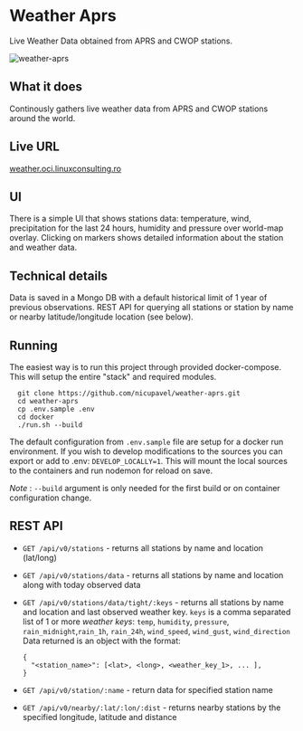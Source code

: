 
# Weather Aprs
Live Weather Data obtained from APRS and CWOP stations.

![weather-aprs](https://user-images.githubusercontent.com/1650801/229296970-5da3d78c-d549-4807-b75c-94cddd6d5a2e.gif)

## What it does
Continously gathers live weather data from APRS and CWOP stations around the world. 

## Live URL
[weather.oci.linuxconsulting.ro](http://weather.oci.linuxconsulting.ro)

## UI
There is a simple UI that shows stations data: temperature, wind, precipitation for the last 24 hours, humidity and pressure over world-map overlay.
Clicking on markers shows detailed information about the station and weather data.

## Technical details

Data is saved in a Mongo DB with a default historical limit of 1 year of previous observations. 
REST API for querying all stations or station by name or nearby latitude/longitude location (see below). 

## Running
The easiest way is to run this project through provided docker-compose. This will setup the entire "stack" and required modules.

      git clone https://github.com/nicupavel/weather-aprs.git
      cd weather-aprs
      cp .env.sample .env
      cd docker
      ./run.sh --build

The default configuration from ```.env.sample``` file are setup for a docker run environment. If you wish to develop modifications to the sources
you can export or add to .env: ```DEVELOP_LOCALLY=1```. This will mount the local sources to the containers and run nodemon for reload on save.

 *Note* : `--build` argument is only needed for the first build or on container configuration change.

## REST API

- ```GET /api/v0/stations``` - returns all stations by name and location (lat/long)
- ```GET /api/v0/stations/data``` - returns all stations by name and location along with today observed data
- ```GET /api/v0/stations/data/tight/:keys``` - returns all stations by name and location and last observed weather key.
```keys``` is a comma separated list of 1 or more *weather keys*:
```temp```, ```humidity```, ```pressure```, ```rain_midnight```,```rain_1h```, ```rain_24h```, ```wind_speed```, ```wind_gust```, ```wind_direction```
Data returned is an object with the format:

      {
        "<station_name>": [<lat>, <long>, <weather_key_1>, ... ],
      }


- ```GET /api/v0/station/:name``` - return data for specified station name
- ```GET /api/v0/nearby/:lat/:lon/:dist``` - returns nearby stations by the specified longitude, latitude and distance
